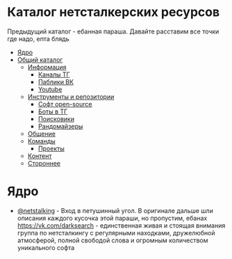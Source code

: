 # Каталог нетсталкерских ресурсов

Предыдущий каталог - ебанная параша. Давайте расставим все точки где надо, епта блядь

- [Ядро](#Ядро)
- [Общий каталог](#Общий-каталог)
  - [Информация](#Информация)
    - [Каналы ТГ](#Каналы-ТГ)
    - [Паблики ВК](#Паблики-ВК)
    - [Youtube](#Youtube)
  - [Инструменты и репозитории](#Инструменты-и-репозитории)
    - [Софт open-source](#Софт-open-source)
    - [Боты в ТГ](#Боты-в-ТГ)
    - [Поисковики](#Поисковики)
    - [Рандомайзеры](#Рандомайзеры)
  - [Общение](#Общение)
  - [Команды](#Команды)
    - [Проекты](#Проекты)
  - [Контент](#Контент)
  - [Стороннее](#Стороннее)

# Ядро

 * [@netstalking](https://t.me/netstalking) - Вход в петушинный угол. В оригинале дальше шли описания каждого кусочка этой параши, но пропустим, ебанах
https://vk.com/darksearch - единственная живая и стоящая внимания группа по нетсталкингу с регулярными находками, дружелюбной атмосферой, полной свободой слова и огромным количеством уникального софта


